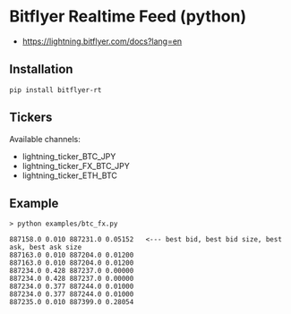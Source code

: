 # Bitflyer Realtime Feed (python)

- https://lightning.bitflyer.com/docs?lang=en

## Installation
```
pip install bitflyer-rt
```

## Tickers

Available channels:

- lightning_ticker_BTC_JPY
- lightning_ticker_FX_BTC_JPY
- lightning_ticker_ETH_BTC

## Example

```
> python examples/btc_fx.py

887158.0 0.010 887231.0 0.05152   <--- best bid, best bid size, best ask, best ask size
887163.0 0.010 887204.0 0.01200
887163.0 0.010 887204.0 0.01200
887234.0 0.428 887237.0 0.00000
887234.0 0.428 887237.0 0.00000
887234.0 0.377 887244.0 0.01000
887234.0 0.377 887244.0 0.01000
887235.0 0.010 887399.0 0.28054
```
